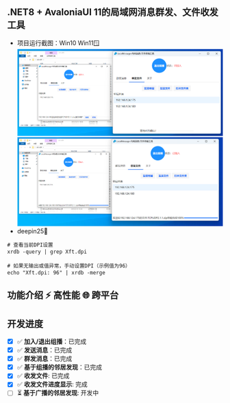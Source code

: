 ## .NET8 + AvaloniaUI 11的局域网消息群发、文件收发工具

* 项目运行截图：Win10 Win11🪟
  ![请求确认](./docs/assets/jietu1.PNG)
  ![请求确认](./docs/assets/jietu2.png)
* deepin25🐧
```
# 查看当前DPI设置
xrdb -query | grep Xft.dpi

# 如果无输出或值异常，手动设置DPI（示例值为96）
echo "Xft.dpi: 96" | xrdb -merge

```

##  功能介绍 ⚡ 高性能 🌐 跨平台
## 开发进度
- [x] ✅ **加入/退出组播**：已完成  
- [x] ✅ **发送消息**：已完成  
- [x] ✅ **群发消息**：已完成
- [x] ✅ **基于组播的邻居发现**：已完成
- [x] ✅ **收发文件**: 已完成
- [x] ✅ **收发文件进度显示**: 完成
- [ ] ⏳ **基于广播的邻居发现**: 开发中
